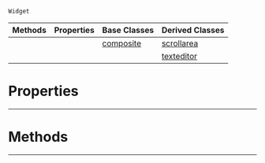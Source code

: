  `Widget`

|Methods|Properties|Base Classes|Derived Classes|
|---|---|---|---|
| | |[composite](composite.md)|[scrollarea](scrollarea.md)|
| | | |[texteditor](texteditor.md)|


 #  Properties


---  
 #  Methods


---  
 

 